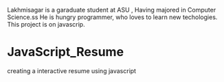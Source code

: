 Lakhmisagar is a garaduate student at ASU , Having majored in Computer Science.ss
He is hungry programmer, who loves to learn new techologies.
This project is on javascrip.
# JavaScript_Resume
creating a interactive resume using javascript
